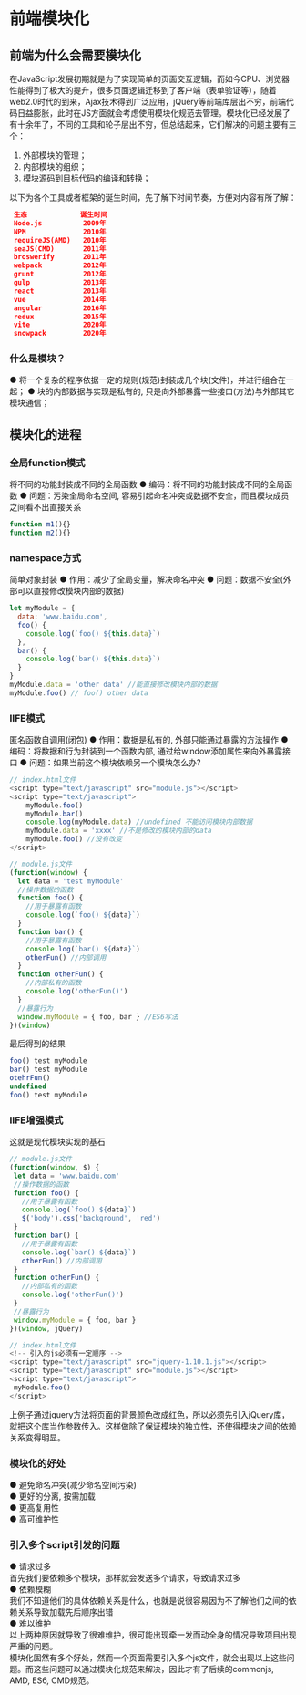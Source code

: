 # 前端模块化

## 前端为什么会需要模块化

在JavaScript发展初期就是为了实现简单的页面交互逻辑，而如今CPU、浏览器性能得到了极大的提升，很多页面逻辑迁移到了客户端（表单验证等），随着web2.0时代的到来，Ajax技术得到广泛应用，jQuery等前端库层出不穷，前端代码日益膨胀，此时在JS方面就会考虑使用模块化规范去管理。模块化已经发展了有十余年了，不同的工具和轮子层出不穷，但总结起来，它们解决的问题主要有三个：
1. 外部模块的管理；
2. 内部模块的组织；
3. 模块源码到目标代码的编译和转换；
   
以下为各个工具或者框架的诞生时间，先了解下时间节奏，方便对内容有所了解：
```json
 生态             诞生时间
 Node.js          2009年   
 NPM              2010年   
 requireJS(AMD)   2010年
 seaJS(CMD)       2011年
 broswerify       2011年
 webpack          2012年
 grunt            2012年 
 gulp             2013年
 react            2013年 
 vue              2014年
 angular          2016年
 redux            2015年 
 vite             2020年
 snowpack         2020年  
```

### 什么是模块？

● 将一个复杂的程序依据一定的规则(规范)封装成几个块(文件)，并进行组合在一起；
● 块的内部数据与实现是私有的, 只是向外部暴露一些接口(方法)与外部其它模块通信；

## 模块化的进程

### 全局function模式

将不同的功能封装成不同的全局函数
● 编码：将不同的功能封装成不同的全局函数
● 问题：污染全局命名空间, 容易引起命名冲突或数据不安全，而且模块成员之间看不出直接关系

```js
function m1(){}
function m2(){}
```

### namespace方式
简单对象封装
● 作用：减少了全局变量，解决命名冲突
● 问题：数据不安全(外部可以直接修改模块内部的数据)

```js
let myModule = {
  data: 'www.baidu.com',
  foo() {
    console.log(`foo() ${this.data}`)
  },
  bar() {
    console.log(`bar() ${this.data}`)
  }
}
myModule.data = 'other data' //能直接修改模块内部的数据
myModule.foo() // foo() other data
```

### IIFE模式

匿名函数自调用(闭包)
● 作用：数据是私有的, 外部只能通过暴露的方法操作
● 编码：将数据和行为封装到一个函数内部, 通过给window添加属性来向外暴露接口
● 问题：如果当前这个模块依赖另一个模块怎么办?

```js
// index.html文件
<script type="text/javascript" src="module.js"></script>
<script type="text/javascript">
    myModule.foo()
    myModule.bar()
    console.log(myModule.data) //undefined 不能访问模块内部数据
    myModule.data = 'xxxx' //不是修改的模块内部的data
    myModule.foo() //没有改变
</script>

// module.js文件
(function(window) {
  let data = 'test myModule'
  //操作数据的函数
  function foo() {
    //用于暴露有函数
    console.log(`foo() ${data}`)
  }
  function bar() {
    //用于暴露有函数
    console.log(`bar() ${data}`)
    otherFun() //内部调用
  }
  function otherFun() {
    //内部私有的函数
    console.log('otherFun()')
  }
  //暴露行为
  window.myModule = { foo, bar } //ES6写法
})(window)
```
最后得到的结果 
```js
foo() test myModule
bar() test myModule
otehrFun()
undefined
foo() test myModule
```

### IIFE增强模式
这就是现代模块实现的基石
 ```js
 // module.js文件
(function(window, $) {
  let data = 'www.baidu.com'
  //操作数据的函数
  function foo() {
    //用于暴露有函数
    console.log(`foo() ${data}`)
    $('body').css('background', 'red')
  }
  function bar() {
    //用于暴露有函数
    console.log(`bar() ${data}`)
    otherFun() //内部调用
  }
  function otherFun() {
    //内部私有的函数
    console.log('otherFun()')
  }
  //暴露行为
  window.myModule = { foo, bar }
})(window, jQuery)

 // index.html文件
<!-- 引入的js必须有一定顺序 -->
<script type="text/javascript" src="jquery-1.10.1.js"></script>
<script type="text/javascript" src="module.js"></script>
<script type="text/javascript">
  myModule.foo()
</script>
 ```

 上例子通过jquery方法将页面的背景颜色改成红色，所以必须先引入jQuery库，就把这个库当作参数传入。这样做除了保证模块的独立性，还使得模块之间的依赖关系变得明显。

### 模块化的好处
● 避免命名冲突(减少命名空间污染)\
● 更好的分离, 按需加载\
● 更高复用性\
● 高可维护性

### 引入多个script引发的问题

● 请求过多\
首先我们要依赖多个模块，那样就会发送多个请求，导致请求过多\
● 依赖模糊\
我们不知道他们的具体依赖关系是什么，也就是说很容易因为不了解他们之间的依赖关系导致加载先后顺序出错\
● 难以维护\
以上两种原因就导致了很难维护，很可能出现牵一发而动全身的情况导致项目出现严重的问题。\
模块化固然有多个好处，然而一个页面需要引入多个js文件，就会出现以上这些问题。而这些问题可以通过模块化规范来解决，因此才有了后续的commonjs, AMD, ES6, CMD规范。

